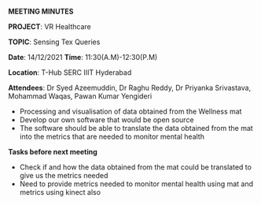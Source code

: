 ﻿

**MEETING MINUTES**

**PROJECT**: VR Healthcare

**TOPIC**: Sensing Tex Queries

**Date**: 14/12/2021 **Time**: 11:30(A.M)-12:30(P.M)

**Location**: T-Hub SERC IIIT Hyderabad

**Attendees**: Dr Syed Azeemuddin, Dr Raghu Reddy, Dr Priyanka Srivastava, Mohammad Waqas, Pawan Kumar Yengideri

 - Processing and visualisation of data obtained from the Wellness mat 
 - Develop our own software that would be open source 
 - The software should be able to translate the data obtained from the mat into the metrics that are needed to monitor mental health

**Tasks before next meeting**

 - Check if and  how the data obtained from the mat could be translated to give us the metrics needed
 - Need to provide metrics needed to monitor mental health using mat and metrics using kinect also
 


